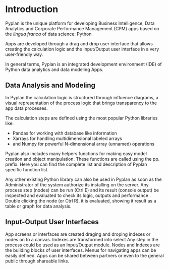 
# Introduction
Pyplan is the unique platform for developing Business Intelligence, Data Analytics and Corporate Performance Management (CPM) apps based on the *lingua franca* of data science: Python

Apps are developed through a drag and drop user interface that allows creating the calculation logic and the Input/Output user interface in a very user-friendly way.

In general terms, Pyplan is an integrated development environment (IDE) of Python data analytics and data modeling Apps.

## Data Analysis and Modeling
In Pyplan the calculation logic is structured through influence diagrams, a visual representation of the process logic that brings transparency to the app data processes.

The calculation steps are defined using the most popular Python libraries like:

 - Pandas for working with database like information 
 - Xarrays for handling multidimensional labeled arrays 
 - and Numpy for powerful N-dimensional array (unnamed) operations

Pyplan also includes many helpers functions for making easy model creation and object manipulation. These functions are called using the pp. prefix.
Here you can find the complete list and description of Pyplan specific function list. 

Any other existing Python library can also be used in Pyplan as soon as the Administrator of the system authorize its installing on the server.
Any process step (nodes) can be run (Ctrl E) and its result (console output) be inspected and evaluated to check its logic, outputs and performance .
Double clicking the node (or Ctrl R), it is evaluated, showing it result as a table or graph for data analysis.

## Input-Output User Interfaces
App screens or interfaces are created draging and droping indexes or nodes on to a canvas.
Indexes are transformed into select 
Any step in the process could be used as an Input/Output module. Nodes and Indexes are the building blocks of user interfaces.
Menus for navigating apps can be easily defined. Apps can be shared between partners or even to the general public through shareable links.

<!--stackedit_data:
eyJoaXN0b3J5IjpbLTU0NDg3MjY1NSwtMTgwNjA2OTAwOCwtMz
k2MTkwNzA0LDYzODIwOTI4MiwtNzE4NjkyMDQsNzY5NjQwMjkw
LDExODQwMzI1NzYsMjA4MzYzNzE1Nyw1ODczODE5MDUsLTE5Nz
UxNzYzMDMsLTYyOTIzNzgwNiwtOTQ4MTU3OTE0LDkyODcwODA2
MCwtMzUxMTc0NjkyLDE2NjI2MDIxOTAsODgzNzgzMzQ0LDE3Nz
UwOTQ1MjQsODEzODQzODY0LC0xNjg0MTMyMDg5LC0xNTY1OTgy
MTIwXX0=
-->